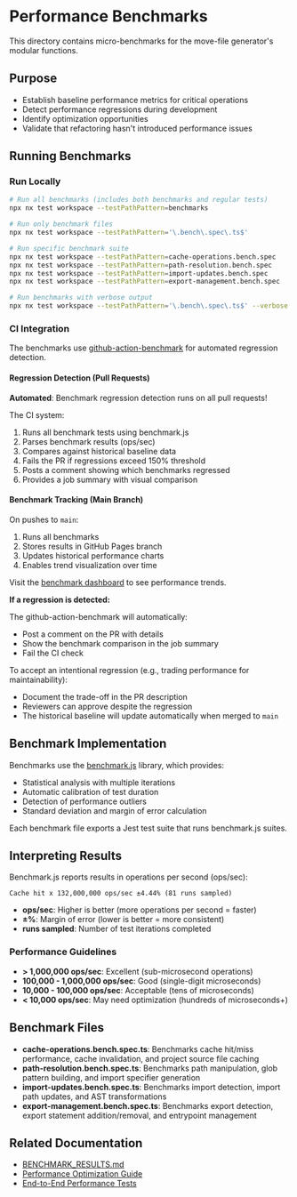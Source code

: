 # Performance Benchmarks

This directory contains micro-benchmarks for the move-file generator's modular functions.

## Purpose

- Establish baseline performance metrics for critical operations
- Detect performance regressions during development
- Identify optimization opportunities
- Validate that refactoring hasn't introduced performance issues

## Running Benchmarks

### Run Locally

```bash
# Run all benchmarks (includes both benchmarks and regular tests)
npx nx test workspace --testPathPattern=benchmarks

# Run only benchmark files
npx nx test workspace --testPathPattern='\.bench\.spec\.ts$'

# Run specific benchmark suite
npx nx test workspace --testPathPattern=cache-operations.bench.spec
npx nx test workspace --testPathPattern=path-resolution.bench.spec
npx nx test workspace --testPathPattern=import-updates.bench.spec
npx nx test workspace --testPathPattern=export-management.bench.spec

# Run benchmarks with verbose output
npx nx test workspace --testPathPattern='\.bench\.spec\.ts$' --verbose
```

### CI Integration

The benchmarks use [github-action-benchmark](https://github.com/benchmark-action/github-action-benchmark) for automated regression detection.

#### Regression Detection (Pull Requests)

**Automated**: Benchmark regression detection runs on all pull requests!

The CI system:

1. Runs all benchmark tests using benchmark.js
2. Parses benchmark results (ops/sec)
3. Compares against historical baseline data
4. Fails the PR if regressions exceed 150% threshold
5. Posts a comment showing which benchmarks regressed
6. Provides a job summary with visual comparison

#### Benchmark Tracking (Main Branch)

On pushes to `main`:

1. Runs all benchmarks
2. Stores results in GitHub Pages branch
3. Updates historical performance charts
4. Enables trend visualization over time

Visit the [benchmark dashboard](https://nx-worker.github.io/nxworker-workspace/dev/bench/) to see performance trends.

**If a regression is detected:**

The github-action-benchmark will automatically:

- Post a comment on the PR with details
- Show the benchmark comparison in the job summary
- Fail the CI check

To accept an intentional regression (e.g., trading performance for maintainability):

- Document the trade-off in the PR description
- Reviewers can approve despite the regression
- The historical baseline will update automatically when merged to `main`

## Benchmark Implementation

Benchmarks use the [benchmark.js](https://benchmarkjs.com/) library, which provides:

- Statistical analysis with multiple iterations
- Automatic calibration of test duration
- Detection of performance outliers
- Standard deviation and margin of error calculation

Each benchmark file exports a Jest test suite that runs benchmark.js suites.

## Interpreting Results

Benchmark.js reports results in operations per second (ops/sec):

```
Cache hit x 132,000,000 ops/sec ±4.44% (81 runs sampled)
```

- **ops/sec**: Higher is better (more operations per second = faster)
- **±%**: Margin of error (lower is better = more consistent)
- **runs sampled**: Number of test iterations completed

### Performance Guidelines

- **> 1,000,000 ops/sec**: Excellent (sub-microsecond operations)
- **100,000 - 1,000,000 ops/sec**: Good (single-digit microseconds)
- **10,000 - 100,000 ops/sec**: Acceptable (tens of microseconds)
- **< 10,000 ops/sec**: May need optimization (hundreds of microseconds+)

## Benchmark Files

- **cache-operations.bench.spec.ts**: Benchmarks cache hit/miss performance, cache invalidation, and project source file caching
- **path-resolution.bench.spec.ts**: Benchmarks path manipulation, glob pattern building, and import specifier generation
- **import-updates.bench.spec.ts**: Benchmarks import detection, import path updates, and AST transformations
- **export-management.bench.spec.ts**: Benchmarks export detection, export statement addition/removal, and entrypoint management

## Related Documentation

- [BENCHMARK_RESULTS.md](../../../../../BENCHMARK_RESULTS.md)
- [Performance Optimization Guide](../../../../../docs/performance-optimization.md)
- [End-to-End Performance Tests](../../../../workspace-e2e/src/performance-benchmark.spec.ts)
